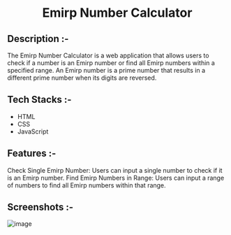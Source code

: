 # <p align="center">Emirp Number Calculator</p>

## Description :-

The Emirp Number Calculator is a web application that allows users to check if a number is an Emirp number or find all Emirp numbers within a specified range. An Emirp number is a prime number that results in a different prime number when its digits are reversed.

## Tech Stacks :-

- HTML
- CSS
- JavaScript

## Features :-

Check Single Emirp Number: Users can input a single number to check if it is an Emirp number.
Find Emirp Numbers in Range: Users can input a range of numbers to find all Emirp numbers within that range.

## Screenshots :-

![image](https://github.com/Rakesh9100/CalcDiverse/assets/73993775/c5bcc59a-772f-41d5-9eb0-b97d1f563fe7)
